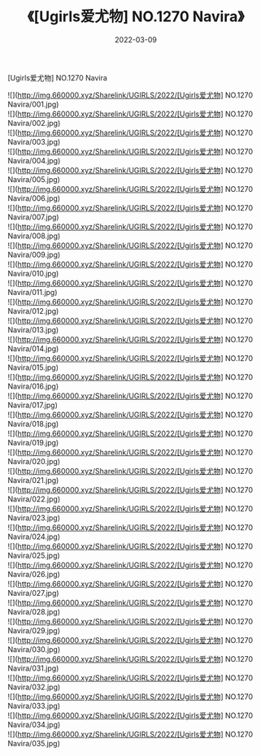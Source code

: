 ﻿---
layout: post
title:  《[Ugirls爱尤物] NO.1270 Navira》
date:   2022-03-09
img: http://img.660000.xyz/Sharelink/UGIRLS/2022/[Ugirls爱尤物] NO.1270 Navira/000.jpg
categories: [美女, 清纯, 唯美]
---

[Ugirls爱尤物] NO.1270 Navira

 ![](http://img.660000.xyz/Sharelink/UGIRLS/2022/[Ugirls爱尤物] NO.1270 Navira/001.jpg) <br>![](http://img.660000.xyz/Sharelink/UGIRLS/2022/[Ugirls爱尤物] NO.1270 Navira/002.jpg) <br>![](http://img.660000.xyz/Sharelink/UGIRLS/2022/[Ugirls爱尤物] NO.1270 Navira/003.jpg) <br>![](http://img.660000.xyz/Sharelink/UGIRLS/2022/[Ugirls爱尤物] NO.1270 Navira/004.jpg) <br>![](http://img.660000.xyz/Sharelink/UGIRLS/2022/[Ugirls爱尤物] NO.1270 Navira/005.jpg) <br>![](http://img.660000.xyz/Sharelink/UGIRLS/2022/[Ugirls爱尤物] NO.1270 Navira/006.jpg) <br>![](http://img.660000.xyz/Sharelink/UGIRLS/2022/[Ugirls爱尤物] NO.1270 Navira/007.jpg) <br>![](http://img.660000.xyz/Sharelink/UGIRLS/2022/[Ugirls爱尤物] NO.1270 Navira/008.jpg) <br>![](http://img.660000.xyz/Sharelink/UGIRLS/2022/[Ugirls爱尤物] NO.1270 Navira/009.jpg) <br>![](http://img.660000.xyz/Sharelink/UGIRLS/2022/[Ugirls爱尤物] NO.1270 Navira/010.jpg) <br>![](http://img.660000.xyz/Sharelink/UGIRLS/2022/[Ugirls爱尤物] NO.1270 Navira/011.jpg) <br>![](http://img.660000.xyz/Sharelink/UGIRLS/2022/[Ugirls爱尤物] NO.1270 Navira/012.jpg) <br>![](http://img.660000.xyz/Sharelink/UGIRLS/2022/[Ugirls爱尤物] NO.1270 Navira/013.jpg) <br>![](http://img.660000.xyz/Sharelink/UGIRLS/2022/[Ugirls爱尤物] NO.1270 Navira/014.jpg) <br>![](http://img.660000.xyz/Sharelink/UGIRLS/2022/[Ugirls爱尤物] NO.1270 Navira/015.jpg) <br>![](http://img.660000.xyz/Sharelink/UGIRLS/2022/[Ugirls爱尤物] NO.1270 Navira/016.jpg) <br>![](http://img.660000.xyz/Sharelink/UGIRLS/2022/[Ugirls爱尤物] NO.1270 Navira/017.jpg) <br>![](http://img.660000.xyz/Sharelink/UGIRLS/2022/[Ugirls爱尤物] NO.1270 Navira/018.jpg) <br>![](http://img.660000.xyz/Sharelink/UGIRLS/2022/[Ugirls爱尤物] NO.1270 Navira/019.jpg) <br>![](http://img.660000.xyz/Sharelink/UGIRLS/2022/[Ugirls爱尤物] NO.1270 Navira/020.jpg) <br>![](http://img.660000.xyz/Sharelink/UGIRLS/2022/[Ugirls爱尤物] NO.1270 Navira/021.jpg) <br>![](http://img.660000.xyz/Sharelink/UGIRLS/2022/[Ugirls爱尤物] NO.1270 Navira/022.jpg) <br>![](http://img.660000.xyz/Sharelink/UGIRLS/2022/[Ugirls爱尤物] NO.1270 Navira/023.jpg) <br>![](http://img.660000.xyz/Sharelink/UGIRLS/2022/[Ugirls爱尤物] NO.1270 Navira/024.jpg) <br>![](http://img.660000.xyz/Sharelink/UGIRLS/2022/[Ugirls爱尤物] NO.1270 Navira/025.jpg) <br>![](http://img.660000.xyz/Sharelink/UGIRLS/2022/[Ugirls爱尤物] NO.1270 Navira/026.jpg) <br>![](http://img.660000.xyz/Sharelink/UGIRLS/2022/[Ugirls爱尤物] NO.1270 Navira/027.jpg) <br>![](http://img.660000.xyz/Sharelink/UGIRLS/2022/[Ugirls爱尤物] NO.1270 Navira/028.jpg) <br>![](http://img.660000.xyz/Sharelink/UGIRLS/2022/[Ugirls爱尤物] NO.1270 Navira/029.jpg) <br>![](http://img.660000.xyz/Sharelink/UGIRLS/2022/[Ugirls爱尤物] NO.1270 Navira/030.jpg) <br>![](http://img.660000.xyz/Sharelink/UGIRLS/2022/[Ugirls爱尤物] NO.1270 Navira/031.jpg) <br>![](http://img.660000.xyz/Sharelink/UGIRLS/2022/[Ugirls爱尤物] NO.1270 Navira/032.jpg) <br>![](http://img.660000.xyz/Sharelink/UGIRLS/2022/[Ugirls爱尤物] NO.1270 Navira/033.jpg) <br>![](http://img.660000.xyz/Sharelink/UGIRLS/2022/[Ugirls爱尤物] NO.1270 Navira/034.jpg) <br>![](http://img.660000.xyz/Sharelink/UGIRLS/2022/[Ugirls爱尤物] NO.1270 Navira/035.jpg) <br>